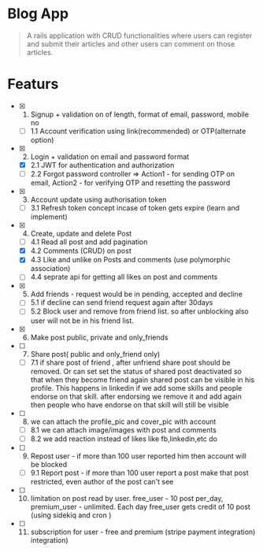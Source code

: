 # Blog App
> A rails application with CRUD functionalities where users can register and submit their articles and other users can comment on those articles.

# Featurs

- [x] 1. Signup +  validation on of length, format of email, password, mobile no 
    - [ ] 1.1 Account verification using link(recommended) or OTP(alternate option)

- [x] 2. Login + validation on email and password format
    - [X] 2.1 JWT for authentication and authorization
    - [ ] 2.2 Forgot password controller => Action1 - for sending OTP on email, Action2 - for verifying OTP and resetting the password

- [x] 3. Account update using authorisation token 
    - [ ] 3.1 Refresh token concept incase of token gets expire (learn and implement)

- [x] 4. Create, update and delete Post  
    - [ ] 4.1 Read all post and add pagination  
    - [x] 4.2  Comments (CRUD) on post
    - [x] 4.3 Like and unlike  on Posts and comments (use polymorphic association)
    - [ ] 4.4 seprate api for getting all likes on post and comments 

- [x] 5. Add friends - request would be in pending, accepted and decline
    - [ ] 5.1  if decline can send friend request again after 30days
    - [ ] 5.2 Block user and remove from friend list. so after unblocking also user will not be in his friend list.
  
- [x] 6. Make post public, private and only_friends

- [ ] 7. Share post( public and  only_friend only)
  - [ ] 7.1 if share post of friend , after unfriend share post should be removed. Or can set set the status of shared post deactivated so that when they become friend again shared post can be visible in his profile. This happens in linkedin if we add some skills and people endorse on that skill. after endorsing we remove it and add again then people who have endorse on that skill will still be visible

- [ ] 8. we can attach the profile_pic and cover_pic with account
  - [ ] 8.1 we can attach image/images with post and comments
  - [ ] 8.2 we add reaction instead of likes like fb,linkedin,etc do 

- [ ] 9. Repost user - if more than 100 user reported him then account will be blocked
    - [ ] 9.1 Report post - if more than 100 user report a post make that post restricted, even author of the post can't see 

- [ ] 10. limitation on post read by user. free_user - 10 post per_day, premium_user - unlimited. Each day free_user gets credit of 10 post (using sidekiq and cron )

- [ ] 11. subscription for user - free and premium (stripe payment integration) integration)
